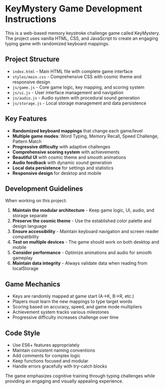 <!-- Use this file to provide workspace-specific custom instructions to Copilot. For more details, visit https://code.visualstudio.com/docs/copilot/copilot-customization#_use-a-githubcopilotinstructionsmd-file -->

# KeyMystery Game Development Instructions

This is a web-based memory keystroke challenge game called KeyMystery. The project uses vanilla HTML, CSS, and JavaScript to create an engaging typing game with randomized keyboard mappings.

## Project Structure

- `index.html` - Main HTML file with complete game interface
- `styles/main.css` - Comprehensive CSS with cosmic theme and responsive design
- `js/game.js` - Core game logic, key mapping, and scoring system
- `js/ui.js` - User interface management and navigation
- `js/audio.js` - Audio system with procedural sound generation
- `js/storage.js` - Local storage management and data persistence

## Key Features

- **Randomized keyboard mappings** that change each game/level
- **Multiple game modes**: Word Typing, Memory Recall, Speed Challenge, Pattern Match
- **Progressive difficulty** with adaptive challenges
- **Comprehensive scoring system** with achievements
- **Beautiful UI** with cosmic theme and smooth animations
- **Audio feedback** with dynamic sound generation
- **Local data persistence** for settings and statistics
- **Responsive design** for desktop and mobile

## Development Guidelines

When working on this project:

1. **Maintain the modular architecture** - Keep game logic, UI, audio, and storage separate
2. **Preserve the cosmic theme** - Use the established color palette and design language
3. **Ensure accessibility** - Maintain keyboard navigation and screen reader compatibility
4. **Test on multiple devices** - The game should work on both desktop and mobile
5. **Consider performance** - Optimize animations and audio for smooth gameplay
6. **Maintain data integrity** - Always validate data when reading from localStorage

## Game Mechanics

- Keys are randomly mapped at game start (A→K, B→R, etc.)
- Players must learn the new mappings to type target words
- Scoring based on accuracy, speed, and game mode multipliers
- Achievement system tracks various milestones
- Progressive difficulty increases challenge over time

## Code Style

- Use ES6+ features appropriately
- Maintain consistent naming conventions
- Add comments for complex logic
- Keep functions focused and modular
- Handle errors gracefully with try-catch blocks

The game emphasizes cognitive training through typing challenges while providing an engaging and visually appealing experience.
